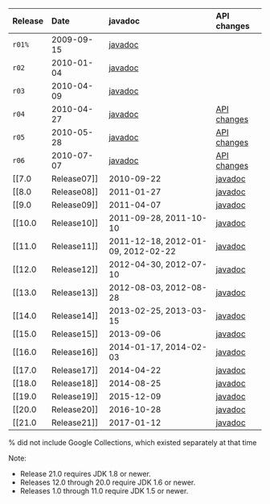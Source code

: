| Release | Date        | javadoc                                  | API changes                              |
| :------ | :---------- | :--------------------------------------- | :--------------------------------------- |
| `r01%`  | 2009-09-15  | [javadoc](http://google.github.io/guava/releases/1.0/api/docs/) |                                          |
| `r02`   | 2010-01-04  | [javadoc](http://google.github.io/guava/releases/2.0/api/docs/) |                                          |
| `r03`   | 2010-04-09  | [javadoc](http://google.github.io/guava/releases/3.0/api/docs/) |                                          |
| `r04`   | 2010-04-27  | [javadoc](http://google.github.io/guava/releases/4.0/api/docs/) | [API changes](http://google.github.io/guava/releases/4.0/api/diffs/) |
| `r05`   | 2010-05-28  | [javadoc](http://google.github.io/guava/releases/5.0/api/docs/) | [API changes](http://google.github.io/guava/releases/5.0/api/diffs/) |
| `r06`   | 2010-07-07  | [javadoc](http://google.github.io/guava/releases/6.0/api/docs/) | [API changes](http://google.github.io/guava/releases/6.0/api/diffs/) |
| [[7.0   | Release07]] | 2010-09-22                               | [javadoc](http://google.github.io/guava/releases/7.0/api/docs/) |
| [[8.0   | Release08]] | 2011-01-27                               | [javadoc](http://google.github.io/guava/releases/8.0/api/docs/) |
| [[9.0   | Release09]] | 2011-04-07                               | [javadoc](http://google.github.io/guava/releases/9.0/api/docs/) |
| [[10.0  | Release10]] | 2011-09-28, 2011-10-10                   | [javadoc](http://google.github.io/guava/releases/10.0.1/api/docs/) |
| [[11.0  | Release11]] | 2011-12-18, 2012-01-09, 2012-02-22       | [javadoc](http://google.github.io/guava/releases/11.0.2/api/docs/) |
| [[12.0  | Release12]] | 2012-04-30, 2012-07-10                   | [javadoc](http://google.github.io/guava/releases/12.0/api/docs/) |
| [[13.0  | Release13]] | 2012-08-03, 2012-08-28                   | [javadoc](http://google.github.io/guava/releases/13.0/api/docs/) |
| [[14.0  | Release14]] | 2013-02-25, 2013-03-15                   | [javadoc](http://google.github.io/guava/releases/14.0.1/api/docs/) |
| [[15.0  | Release15]] | 2013-09-06                               | [javadoc](http://google.github.io/guava/releases/15.0/api/docs/) |
| [[16.0  | Release16]] | 2014-01-17, 2014-02-03                   | [javadoc](http://google.github.io/guava/releases/16.0/api/docs/) |
| [[17.0  | Release17]] | 2014-04-22                               | [javadoc](http://google.github.io/guava/releases/17.0/api/docs/) |
| [[18.0  | Release18]] | 2014-08-25                               | [javadoc](http://google.github.io/guava/releases/18.0/api/docs/) |
| [[19.0  | Release19]] | 2015-12-09                               | [javadoc](http://google.github.io/guava/releases/19.0/api/docs/) |
| [[20.0  | Release20]] | 2016-10-28                               | [javadoc](http://google.github.io/guava/releases/20.0/api/docs/) |
| [[21.0  | Release21]] | 2017-01-12                               | [javadoc](http://google.github.io/guava/releases/21.0/api/docs/) |

% did not include Google Collections, which existed separately at that time

Note:

* Release 21.0 requires JDK 1.8 or newer.
* Releases 12.0 through 20.0 require JDK 1.6 or newer.
* Releases 1.0 through 11.0 require JDK 1.5 or newer.
